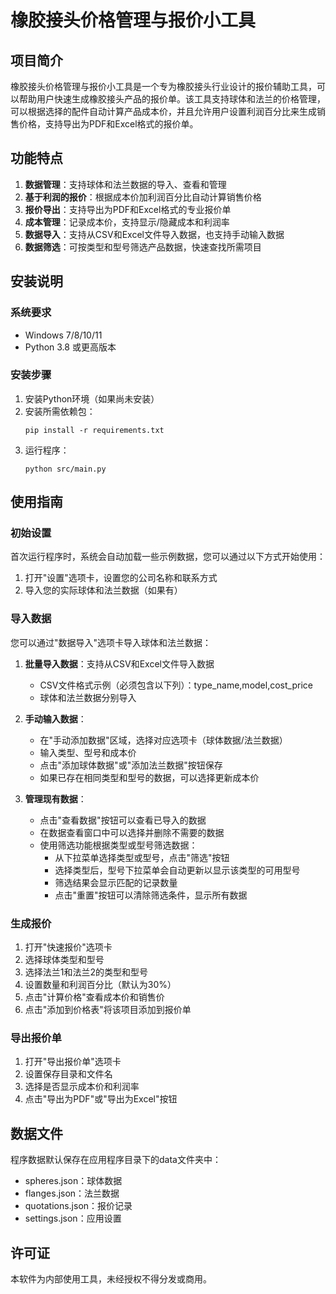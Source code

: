 # 橡胶接头价格管理与报价小工具

## 项目简介

橡胶接头价格管理与报价小工具是一个专为橡胶接头行业设计的报价辅助工具，可以帮助用户快速生成橡胶接头产品的报价单。该工具支持球体和法兰的价格管理，可以根据选择的配件自动计算产品成本价，并且允许用户设置利润百分比来生成销售价格，支持导出为PDF和Excel格式的报价单。

## 功能特点

1. **数据管理**：支持球体和法兰数据的导入、查看和管理
2. **基于利润的报价**：根据成本价加利润百分比自动计算销售价格
3. **报价导出**：支持导出为PDF和Excel格式的专业报价单
4. **成本管理**：记录成本价，支持显示/隐藏成本和利润率
5. **数据导入**：支持从CSV和Excel文件导入数据，也支持手动输入数据
6. **数据筛选**：可按类型和型号筛选产品数据，快速查找所需项目

## 安装说明

### 系统要求

- Windows 7/8/10/11
- Python 3.8 或更高版本

### 安装步骤

1. 安装Python环境（如果尚未安装）
2. 安装所需依赖包：
   ```
   pip install -r requirements.txt
   ```
3. 运行程序：
   ```
   python src/main.py
   ```

## 使用指南

### 初始设置

首次运行程序时，系统会自动加载一些示例数据，您可以通过以下方式开始使用：

1. 打开"设置"选项卡，设置您的公司名称和联系方式
2. 导入您的实际球体和法兰数据（如果有）

### 导入数据

您可以通过"数据导入"选项卡导入球体和法兰数据：

1. **批量导入数据**：支持从CSV和Excel文件导入数据
   - CSV文件格式示例（必须包含以下列）：type_name,model,cost_price
   - 球体和法兰数据分别导入

2. **手动输入数据**：
   - 在"手动添加数据"区域，选择对应选项卡（球体数据/法兰数据）
   - 输入类型、型号和成本价
   - 点击"添加球体数据"或"添加法兰数据"按钮保存
   - 如果已存在相同类型和型号的数据，可以选择更新成本价

3. **管理现有数据**：
   - 点击"查看数据"按钮可以查看已导入的数据
   - 在数据查看窗口中可以选择并删除不需要的数据
   - 使用筛选功能根据类型或型号筛选数据：
     * 从下拉菜单选择类型或型号，点击"筛选"按钮
     * 选择类型后，型号下拉菜单会自动更新以显示该类型的可用型号
     * 筛选结果会显示匹配的记录数量
     * 点击"重置"按钮可以清除筛选条件，显示所有数据

### 生成报价

1. 打开"快速报价"选项卡
2. 选择球体类型和型号
3. 选择法兰1和法兰2的类型和型号
4. 设置数量和利润百分比（默认为30%）
5. 点击"计算价格"查看成本价和销售价
6. 点击"添加到价格表"将该项目添加到报价单

### 导出报价单

1. 打开"导出报价单"选项卡
2. 设置保存目录和文件名
3. 选择是否显示成本价和利润率
4. 点击"导出为PDF"或"导出为Excel"按钮

## 数据文件

程序数据默认保存在应用程序目录下的data文件夹中：

- spheres.json：球体数据
- flanges.json：法兰数据
- quotations.json：报价记录
- settings.json：应用设置

## 许可证

本软件为内部使用工具，未经授权不得分发或商用。